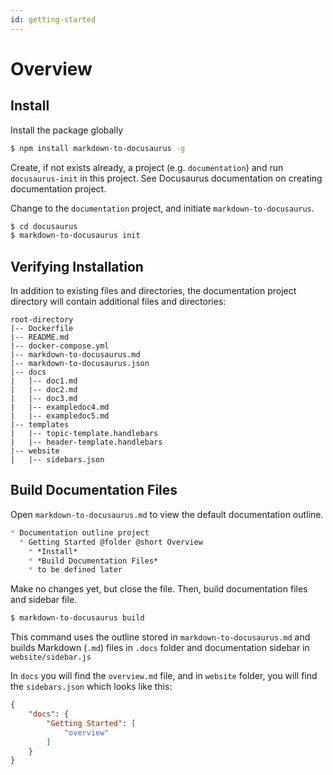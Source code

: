 ```yaml
---
id: getting-started
---
```


# Overview

## Install

Install the package globally

```bash
$ npm install markdown-to-docusaurus -g
```

Create, if not exists already, a project (e.g. `documentation`) and run `docusaurus-init` in this project. See Docusaurus documentation on creating documentation project.

Change to the `documentation` project, and initiate `markdown-to-docusaurus`.

```bash
$ cd docusaurus
$ markdown-to-docusaurus init
```

## Verifying Installation

In addition to existing files and directories, the documentation project directory will contain additional files and directories:

```code
root-directory
|-- Dockerfile
|-- README.md
|-- docker-compose.yml
|-- markdown-to-docusaurus.md
|-- markdown-to-docusaurus.json
|-- docs
|   |-- doc1.md
|   |-- doc2.md
|   |-- doc3.md
|   |-- exampledoc4.md
|   |-- exampledoc5.md
|-- templates
|   |-- topic-template.handlebars
|   |-- header-template.handlebars
|-- website
|   |-- sidebars.json
```

## Build Documentation Files

Open `markdown-to-docusaurus.md` to view the default documentation outline.

```markdown
* Documentation outline project
  * Getting Started @folder @short Overview
    * *Install*
    * *Build Documentation Files*
    * to be defined later
```

Make no changes yet, but close the file. Then, build documentation files and sidebar file.

```bash
$ markdown-to-docusaurus build
```

This command uses the outline stored in `markdown-to-docusaurus.md` and builds Markdown (`.md`) files in `.docs` folder and documentation sidebar in `website/sidebar.js`

In `docs` you will find the `overview.md` file, and in `website` folder, you will find the `sidebars.json` which looks like this:

```json
{
    "docs": {
        "Getting Started": [
            "overview"
        ]
    }
}
```

